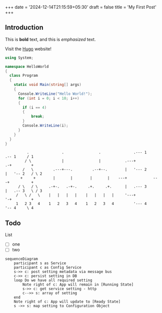 +++
date = '2024-12-14T21:15:59+05:30'
draft = false
title = 'My First Post'
+++

## Introduction

This is **bold** text, and this is *emphasized* text.

Visit the [Hugo](https://gohugo.io) website!

```cs
using System;

namespace HelloWorld
{
  class Program
  {
    static void Main(string[] args)
    {
      Console.WriteLine("Hello World!");
      for (int i = 0; i < 10; i++)
      {
        if (i == 4)
        {
            break;
        }
        Console.WriteLine(i);
      }
    }
  }
}
```
```goat
          .               .                .               .--- 1          .-- 1     / 1
         / \              |                |           .---+            .-+         +
        /   \         .---+---.         .--+--.        |   '--- 2      |   '-- 2   / \ 2
       +     +        |       |        |       |    ---+            ---+          +
      / \   / \     .-+-.   .-+-.     .+.     .+.      |   .--- 3      |   .-- 3   \ / 3
     /   \ /   \    |   |   |   |    |   |   |   |     '---+            '-+         +
     1   2 3   4    1   2   3   4    1   2   3   4         '--- 4          '-- 4     \ 4
```

## Todo

List

- [ ] one
- [ ] two

```mermaid
sequenceDiagram
    participant s as Service
    participant c as Config Service
    s->> c: post setting metadata via message bus
    c->> c: persist setting in DB
    loop Do we have all required setting
        Note right of c: App will remain in [Running State]
        s->> c: get service setting - http
        c-->> s: array of setting
    end
    Note right of c: App will update to [Ready State]
    s ->> s: map setting to Configuration Object

```
